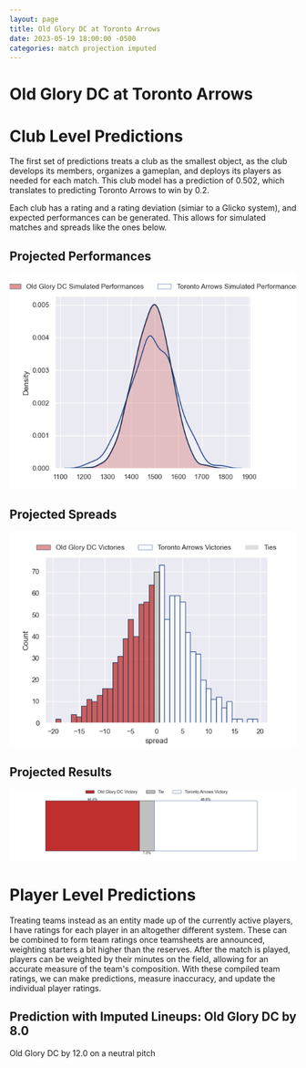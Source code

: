 ```yaml
---  
layout: page  
title: Old Glory DC at Toronto Arrows  
date: 2023-05-19 18:00:00 -0500  
categories: match projection imputed  
---
```

# Old Glory DC at Toronto Arrows

# Club Level Predictions


The first set of predictions treats a club as the smallest object, as the club develops its members, organizes a gameplan, and deploys its players as needed for each match. This club model has a prediction of 0.502, which translates to predicting Toronto Arrows to win by 0.2.

Each club has a rating and a rating deviation (simiar to a Glicko system), and expected performances can be generated. This allows for simulated matches and spreads like the ones below.
## Projected Performances


![Projected Performances](plots/performances_2023-05-19-TorontoArrows-OldGloryDC.png)
## Projected Spreads


![Projected Spreads](plots/spreads_2023-05-19-TorontoArrows-OldGloryDC.png)
## Projected Results


![Projected Results](plots/resultbar_2023-05-19-TorontoArrows-OldGloryDC.png)
# Player Level Predictions


Treating teams instead as an entity made up of the currently active players, I have ratings for each player in an altogether different system. These can be combined to form team ratings once teamsheets are announced, weighting starters a bit higher than the reserves. After the match is played, players can be weighted by their minutes on the field, allowing for an accurate measure of the team's composition. With these compiled team ratings, we can make predictions, measure inaccuracy, and update the individual player ratings.
## Prediction with Imputed Lineups: Old Glory DC by 8.0


Old Glory DC by 12.0 on a neutral pitch

